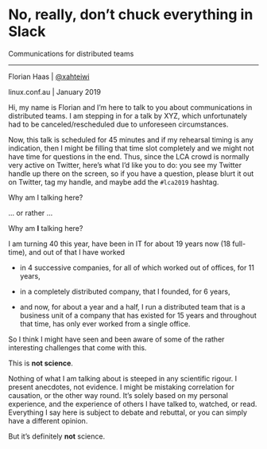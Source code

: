 # No, really, don’t chuck everything in Slack
Communications for distributed teams

* * *

Florian Haas | [@xahteiwi](https://twitter.com/xahteiwi)

linux.conf.au | January 2019

<!-- Note -->

Hi, my name is Florian and I’m here to talk to you about
communications in distributed teams. I am stepping in for a talk by
XYZ, which unfortunately had to be canceled/rescheduled due to
unforeseen circumstances.

Now, this talk is scheduled for 45 minutes and if my rehearsal timing
is any indication, then I might be filling that time slot completely
and we might not have time for questions in the end. Thus, since the
LCA crowd is normally very active on Twitter, here’s what I’d like you
to do: you see my Twitter handle up there on the screen, so if you
have a question, please blurt it out on Twitter, tag my handle, and
maybe add the `#lca2019` hashtag.


Why am I talking here?

<!-- Note -->
... or rather ...


Why am **I** talking here?

<!-- Note -->

I am turning 40 this year, have been in IT for about 19 years now (18
full-time), and out of that I have worked

* in 4 successive companies, for all of which worked out of offices,
  for 11 years, 

* in a completely distributed company, that I founded, for 6 years,

* and now, for about a year and a half, I run a distributed team that
  is a business unit of a company that has existed for 15 years and
  throughout that time, has only ever worked from a single office.

So I think I might have seen and been aware of some of the rather
interesting challenges that come with this.


This is **not science**.

<!-- Note -->
Nothing of what I am talking about is steeped in any scientific
rigour. I present anecdotes, not evidence. I might be mistaking
correlation for causation, or the other way round. It’s solely based
on my personal experience, and the experience of others I have talked
to, watched, or read. Everything I say here is subject to debate and
rebuttal, or you can simply have a different opinion.

But it’s definitely **not** science.
